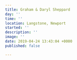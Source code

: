 ```yaml
---
title: Graham & Daryl Sheppard
day: ''
time: ''
location: Langstone, Newport
started: ''
description: ''
image: ''
date: 2019-04-24 13:43:04 +0000
published: false

---
```

